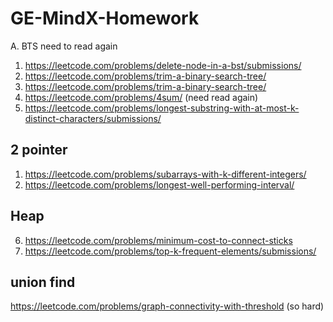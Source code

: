 # GE-MindX-Homework

A. BTS need to read again
1. https://leetcode.com/problems/delete-node-in-a-bst/submissions/
2. https://leetcode.com/problems/trim-a-binary-search-tree/
3. https://leetcode.com/problems/trim-a-binary-search-tree/
4. https://leetcode.com/problems/4sum/ (need read again)
5. https://leetcode.com/problems/longest-substring-with-at-most-k-distinct-characters/submissions/

## 2 pointer 
1. https://leetcode.com/problems/subarrays-with-k-different-integers/
2. https://leetcode.com/problems/longest-well-performing-interval/

## Heap
6. https://leetcode.com/problems/minimum-cost-to-connect-sticks
7. https://leetcode.com/problems/top-k-frequent-elements/submissions/

## union find
https://leetcode.com/problems/graph-connectivity-with-threshold (so hard)
   